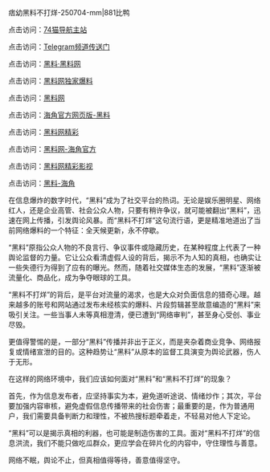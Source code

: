 痞幼黑料不打烊-250704-mm|881比鸭

点击访问：<a href="https://74mao.com/">74猫导航主站</a>

点击访问：<a href="https://74mao.com/">Telegram频道传送门</a>

点击访问：<a href="https://heiliaolvzlu3.pages.dev">黑料·黑料网</a>

点击访问：<a href="https://heiliaoyvnrda.pages.dev">黑料网独家爆料</a>

点击访问：<a href="https://fge-7ja.pages.dev/">黑料网</a>

点击访问：<a href="https://haef.pages.dev/">海角官方网页版-黑料</a>

点击访问：<a href="https://qfwfg.pages.dev/">黑料网精彩</a>

点击访问：<a href="https://jha.pages.dev/">黑料网-海角官方</a>

点击访问：<a href="https://tyer.pages.dev/">黑料网精彩影视</a>

点击访问：<a href="https://gdas.pages.dev/">黑料-海角</a>

在信息爆炸的数字时代，“黑料”成为了社交平台的热词。无论是娱乐圈明星、网络红人，还是企业高管、社会公众人物，只要有稍许争议，就可能被翻出“黑料”，迅速在网上传播，引发舆论风暴。而“黑料不打烊”这句流行语，更是精准地道出了当前网络爆料的一个特征：全天候更新，永不停歇。

“黑料”原指公众人物的不良言行、争议事件或隐藏历史，在某种程度上代表了一种舆论监督的力量。它让公众看清虚假人设的背后，揭示不为人知的真相，也确实让一些失德行为得到了应有的曝光。然而，随着社交媒体生态的发展，“黑料”逐渐被流量化、商品化，成为争夺眼球的工具。

“黑料不打烊”的背后，是平台对流量的渴求，也是大众对负面信息的猎奇心理。越来越多的账号和网站通过发布未经核实的爆料、片段剪辑甚至故意编造的“黑料”来吸引关注。一些当事人未等真相澄清，便已遭到“网络审判”，甚至身心受创、事业尽毁。

更值得警惕的是，一部分“黑料”传播并非出于正义，而是夹杂着商业竞争、网络报复或情绪宣泄的目的。这种趋势让“黑料”从原本的监督工具演变为舆论武器，伤人于无形。

在这样的网络环境中，我们应该如何面对“黑料”和“黑料不打烊”的现象？

首先，作为信息发布者，应坚持事实为本，避免道听途说、情绪炒作；其次，平台要加强内容审核，避免虚假信息传播带来的社会伤害；最重要的是，作为普通用户，我们需要具备判断力和理性，不被热搜标题牵着走，不轻易对他人下定论。

“黑料”可以是揭示真相的利器，也可能是制造伤害的工具。面对“黑料不打烊”的信息洪流，我们不能只做吃瓜群众，更应学会在碎片化的内容中，守住理性与善意。

网络不眠，舆论不止，但真相值得等待，善意值得坚守。
